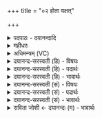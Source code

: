 +++
title = "०२ होता यक्षत्"

+++
<details><summary>पदपाठः - दयानन्दादि</summary>

होता॑। य॒क्ष॒त्। तनू॒नपा॑त॒मिति तनू॒ऽनपा॑तम्। ऊ॒तिभि॒रित्यू॒तिऽभिः॑। जेता॑रम्। अप॑राजित॒मित्यप॑राऽजितम्। इन्द्र॑म्। दे॒वम्। स्व॒र्विद॒मिति॑ स्वः॒ऽविद॑म्। प॒थिभि॒रिति॑ प॒थिऽभिः॑। मधु॑मत्तमै॒रिति॒ मधु॑मत्ऽतमैः। नरा॒शꣳसे॑न। तेज॑सा। वेतु॑। आज्य॑स्य। होतः॑। यज॑। २।
</details>

<details><summary>महीधरः</summary>

म० अतिजगती । नराशंसेन देवेन युतं तनूनपातमिन्द्रं च देवं होता यजतु । कैः । पथिभिः । पतन्ति गच्छन्ति स्वर्गं यजमाना यैस्ते पन्थानो हवींषि तैः । कीदृशैः । ऊतिभिः अवन्ति तर्पयन्ति ते ऊतयस्तेः 'ऊतियूति-' (पा०३।३ ९७ ) इत्यादिना कर्तरि निपातः । तथा मधुमत्तमैः मधुर्मधुरस्वादोऽस्ति येषु ते मधुमन्तः अत्यन्तं मधुमन्तो मधुमत्तमाः तैः । कीदृशमिन्द्रम् । जेतारं शत्रूणाम् । अपराजितं केनापि न पराभूतम् । स्वर्विदं स्वः स्वर्गं वेत्ति स्वीयं जानाति स्वर्वित् । यद्वा स्वः स्वर्गे विद्यते स्वर्वित्तम् 'विद सत्तायाम्'। कीदृशेन नराशंसेन । तेजसा तेजस्विना । एवं देवद्वययुत इन्द्रः आजस्य वेतु । शेषं पूर्ववत् । अत्र तनूनपान्नराशंसावेकत्र प्रयाजे पठितावित्युभयवानयं प्रयाजः ॥२॥  
तृतीया।
</details>

<details><summary>अधिमन्त्रम् (VC)</summary>

- इन्द्रो देवता
- बृहदुक्थो वामदेव ऋषिः
- निचृदतिजगती
- निषादः
</details>

<details><summary>दयानन्द-सरस्वती (हि) - विषयः</summary>

राजपुरुष कैसे हों, इस विषय को अगले मन्त्र में कहा है ॥
</details>

<details><summary>दयानन्द-सरस्वती (हि) - पदार्थः</summary>

पदार्थान्वयभाषाः -  हे (होतः) ग्रहण करनेवाले पुरुष ! आप जैसे (होता) सुख का दाता (ऊतिभिः) रक्षाओं तथा (मधुमत्तमैः) अतिमीठे जल आदि से युक्त (पथिभिः) धर्मयुक्त मार्गों से (तनूनपातम्) शरीरों के रक्षक (जेतारम्) जयशील (अपराजितम्) शत्रुओं से न जीतने योग्य (स्वर्विदम्) सुख को प्राप्त (देवम्) विद्या और विनय से सुशोभित (इन्द्रम्) परम ऐश्वर्यकारक राजा का (यक्षत्) सङ्ग करे (नराशंसेन) मनुष्यों से प्रशंसा की गई (तेजसा) प्रगल्भता से (आज्यस्य) जानने योग्य विषय को (वेतु) प्राप्त हो, वैसे (यज) सङ्ग कीजिये ॥२ ॥
</details>

<details><summary>दयानन्द-सरस्वती (हि) - भावार्थः</summary>

भावार्थभाषाः -  इस मन्त्र में वाचकलुप्तोपमालङ्कार है। जो राजा लोग स्वयं राज्य के न्याय मार्ग में चलते हुए प्रजाओं की रक्षा करें, वे पराजय को न प्राप्त होते हुए शत्रुओं के जीतनेवाले हों ॥२ ॥
</details>

<details><summary>दयानन्द-सरस्वती (सं) - विषयः</summary>

राजपुरुषाः कीदृशाः स्युरित्याह ॥
</details>

<details><summary>दयानन्द-सरस्वती (सं) - पदार्थः</summary>

पदार्थान्वयभाषाः -  हे होतर्भवान् यथा होतोतिभिर्मधुमत्तमैः पथिभिस्तनूनपातं जेतारमपराजितं स्वर्विदं देवमिन्द्रं यक्षत् नराशंसेन तेजसाऽऽज्यस्य वेतु तथा यज ॥२ ॥
</details>

<details><summary>दयानन्द-सरस्वती (सं) - भावार्थः</summary>

भावार्थभाषाः -  अत्र वाचकलुप्तोपमालङ्कारः। यदि राजानः स्वयं न्यायमार्गेषु गच्छन्तः प्रजानां रक्षा विदध्युस्तेऽपराजितारः सन्तः शत्रूणां विजेतारः स्युः ॥२ ॥
</details>

<details><summary>सविता जोशी ← दयानन्दः (म) - भावार्थः</summary>

भावार्थभाषाः -  या मंत्रात वाचकलुप्तोपमालंकार आहे. जे राजे न्यायाने राज्य चालवितात व प्रजेचे रक्षण करतात. त्यांचा पराभव न होता ते शत्रूंना जिंकतात.
</details>
